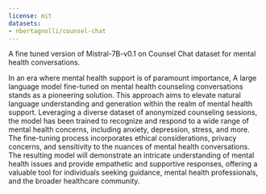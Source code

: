 ```yaml
---
license: mit
datasets:
- nbertagnolli/counsel-chat
---
```

A fine tuned version of Mistral-7B-v0.1 on Counsel Chat dataset for mental health conversations.

In an era where mental health support is of paramount importance, A large language
model fine-tuned on mental health counseling conversations stands as a pioneering solution. This
approach aims to elevate natural language understanding and generation within the realm of mental
health support. Leveraging a diverse dataset of anonymized counseling sessions, the model has
been trained to recognize and respond to a wide range of mental health concerns, including anxiety,
depression, stress, and more. The fine-tuning process incorporates ethical considerations, privacy
concerns, and sensitivity to the nuances of mental health conversations. The resulting model will
demonstrate an intricate understanding of mental health issues and provide empathetic and
supportive responses, offering a valuable tool for individuals seeking guidance, mental health
professionals, and the broader healthcare community.